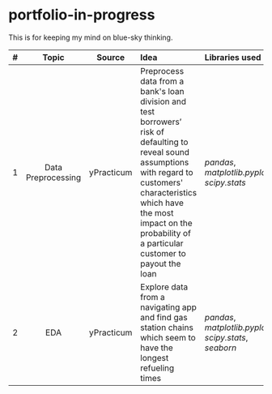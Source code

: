 # portfolio-in-progress
This is for keeping my mind on blue-sky thinking.

| # | Topic                |Source         | Idea | Libraries used|
| :- |:------------------:|:------------:| :------------|:------|
|  1 |  Data Preprocessing      |yPracticum| Preprocess data from a bank's loan division and test borrowers’ risk of defaulting to reveal sound assumptions with regard to customers' characteristics which have the most impact on the probability of a particular customer to payout the loan|*pandas*, *matplotlib.pyplot*, *scipy.stats*|
|  2 |  EDA      |yPracticum| Explore data from a navigating app and find gas station chains which seem to have the longest refueling times|*pandas*, *matplotlib.pyplot*, *scipy.stats*, *seaborn*|
